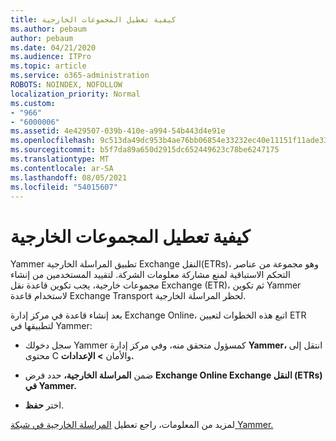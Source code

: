 ```yaml
---
title: كيفية تعطيل المجموعات الخارجية
ms.author: pebaum
author: pebaum
ms.date: 04/21/2020
ms.audience: ITPro
ms.topic: article
ms.service: o365-administration
ROBOTS: NOINDEX, NOFOLLOW
localization_priority: Normal
ms.custom:
- "966"
- "6000006"
ms.assetid: 4e429507-039b-410e-a994-54b443d4e91e
ms.openlocfilehash: 9c513da49dc953b4ae76bb06854e33232ec40e11151f11ade33c3080092aa598
ms.sourcegitcommit: b5f7da89a650d2915dc652449623c78be6247175
ms.translationtype: MT
ms.contentlocale: ar-SA
ms.lasthandoff: 08/05/2021
ms.locfileid: "54015607"
---
```

# <a name="how-to-disable-external-groups"></a>كيفية تعطيل المجموعات الخارجية

Yammer تطبيق المراسلة الخارجية Exchange النقل(ETRs)، وهو مجموعة من عناصر التحكم الاستباقية لمنع مشاركة معلومات الشركة. لتقييد المستخدمين من إنشاء مجموعات خارجية، يجب تكوين قاعدة نقل Exchange (ETR)، ثم تكوين Yammer لاستخدام قاعدة Exchange Transport لحظر المراسلة الخارجية.
  
بعد إنشاء قاعدة في مركز إدارة Exchange Online، اتبع هذه الخطوات لتعيين ETR لتطبيقها في Yammer:
  
- سجل دخولك Yammer كمسؤول متحقق منه، وفي مركز إدارة **Yammer،** انتقل إلى محتوى C والأمان **\> الإعدادات.**

- ضمن **المراسلة الخارجية،** حدد فرض **Exchange Online Exchange النقل (ETRs) في Yammer.**

- اختر **حفظ**.

لمزيد من المعلومات، راجع تعطيل [المراسلة الخارجية في شبكة Yammer.](https://docs.microsoft.com/yammer/work-with-external-users/disable-external-messaging)
  